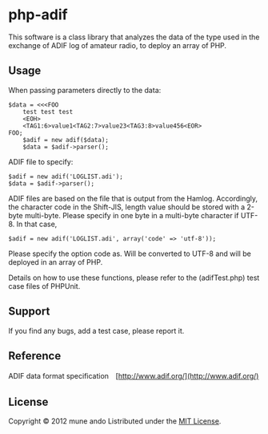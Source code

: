 php-adif
======================
This software is a class library that analyzes the data of the type used in the exchange of ADIF log of amateur radio, to deploy an array of PHP.


Usage
------

When passing parameters directly to the data:

	$data = <<<FOO
		test test test
		<EOH>
		<TAG1:6>value1<TAG2:7>value23<TAG3:8>value456<EOR>
	FOO;
		$adif = new adif($data);
		$data = $adif->parser();

ADIF file to specify:

	$adif = new adif('LOGLIST.adi');
	$data = $adif->parser();

ADIF files are based on the file that is output from the Hamlog. Accordingly, the character code in the Shift-JIS, length value should be stored with a 2-byte multi-byte. Please specify in one byte in a multi-byte character if UTF-8.
In that case,

	$adif = new adif('LOGLIST.adi', array('code' => 'utf-8'));

Please specify the option code as. Will be converted to UTF-8 and will be deployed in an array of PHP.

Details on how to use these functions, please refer to the (adifTest.php) test case files of PHPUnit.


Support
----------
If you find any bugs, add a test case, please report it.


Reference
----------

ADIF data format specification　[http://www.adif.org/](http://www.adif.org/)

 
License
----------
Copyright &copy; 2012 mune ando
Listributed under the [MIT License][mit].
 
[MIT]: http://www.opensource.org/licenses/mit-license.php
